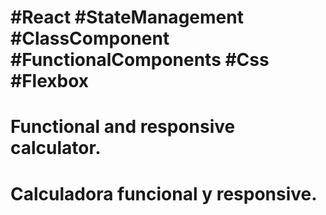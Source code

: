 # #React #StateManagement #ClassComponent #FunctionalComponents #Css #Flexbox

# Functional and responsive calculator.

# Calculadora funcional y responsive.